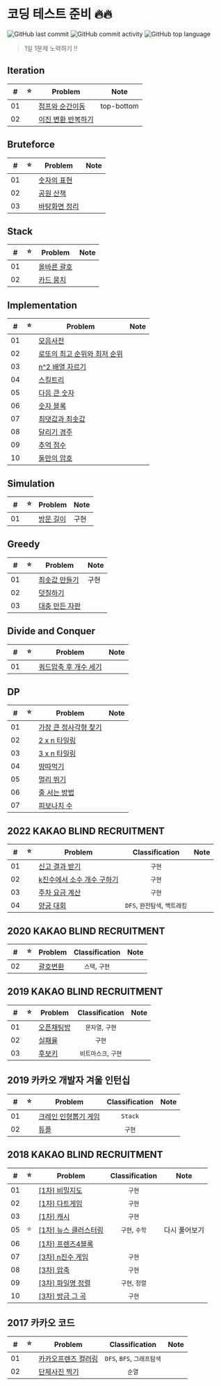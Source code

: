 # 코딩 테스트 준비 🔥🔥

![GitHub last commit](https://img.shields.io/github/last-commit/seongho-joo/Algorithm)
![GitHub commit activity](https://img.shields.io/github/commit-activity/m/seongho-joo/Algorithm)
![GitHub top language](https://img.shields.io/github/languages/top/seongho-joo/Algorithm?color=00599C)
> 1일 1문제 노력하기 ‼️

## Iteration

| #  | ⭐ | Problem                                          | Note       |
|----|---|--------------------------------------------------|------------|
| 01 |   | [점프와 순간이동](./src/main/java/Iteration/prg12980)   | top-bottom |
| 02 |   | [이진 변환 반복하기](./src/main/java/Iteration/prg17680) |            |

## Bruteforce

| #  | ⭐ | Problem                                         | Note |
|----|---|-------------------------------------------------|------|
| 01 |   | [숫자의 표현](./src/main/java/Bruteforce/prg12924)   |      |
| 02 |   | [공원 산책](./src/main/java/Bruteforce/prg172928)   |      |
| 03 |   | [바탕화면 정리](./src/main/java/Bruteforce/prg161990) |      |

## Stack

| #  | ⭐ | Problem                                  | Note |
|----|---|------------------------------------------|------|
| 01 |   | [올바른 괄호](./src/main/java/Stack/prg12909) |      |
| 02 |   | [카드 뭉치](./src/main/java/Stack/prg159994) |      |

## Implementation

| #  | ⭐ | Problem                                                     | Note |
|----|---|-------------------------------------------------------------|------|
| 01 |   | [모음사전](./src/main/java/Implementation/모음사전)                 |      |
| 02 |   | [로또의 최고 순위와 최저 순위](./src/main/java/Implementation/prg77484) |      |
| 03 |   | [n^2 배열 자르기](./src/main/java/Implementation/prg87390)       |      |
| 04 |   | [스킬트리](./src/main/java/Implementation/prg49993)             |      |
| 05 |   | [다음 큰 숫자](./src/main/java/Implementation/prg12911)          |      |
| 06 |   | [숫자 블록](./src/main/java/Implementation/prg12923)            |      |
| 07 |   | [최댓값과 최솟값](./src/main/java/Implementation/prg12939)         |      |
| 08 |   | [달리기 경주](./src/main/java/Implementation/prg178871)          |      |
| 09 |   | [추억 점수](./src/main/java/Implementation/prg176963)           |      |
| 10 |   | [둘만의 암호](./src/main/java/Implementation/prg155652)          |      |

## Simulation

| #  | ⭐ | Problem                                      | Note |
|----|---|----------------------------------------------|------|
| 01 |   | [방문 길이](./src/main/java/Simulation/prg49994) | 구현   |

## Greedy

| #  | ⭐ | Problem                                      | Note |
|----|---|----------------------------------------------|------|
| 01 |   | [최솟값 만들기](./src/main/java/Greedy/prg12941)   | 구현   |
| 02 |   | [덧칠하기](./src/main/java/Greedy/prg161989)     |      |
| 03 |   | [대충 만든 자판](./src/main/java/Greedy/prg160586) |      |

## Divide and Conquer

| #  | ⭐ | Problem                                                   | Note |
|----|---|-----------------------------------------------------------|------|
| 01 |   | [쿼드압축 후 개수 세기](./src/main/java/DivideAndConquer/prg68936) |

## DP

| #  | ⭐ | Problem                                     | Note |
|----|---|---------------------------------------------|------|
| 01 |   | [가장 큰 정사각형 찾기](./src/main/java/DP/prg12905) |
| 02 |   | [2 x n 타일링](./src/main/java/DP/prg12900)    |
| 03 |   | [3 x n 타일링](./src/main/java/DP/prg12902)    |
| 04 |   | [땅따먹기](./src/main/java/DP/prg12913)         |
| 05 |   | [멀리 뛰기](./src/main/java/DP/prg12914)        |
| 06 |   | [줄 서는 방법](./src/main/java/DP/prg12936)      |
| 07 |   | [피보나치 수](./src/main/java/DP/prg12945)       |

## 2022 KAKAO BLIND RECRUITMENT

| #  | ⭐ | Problem                                                             |    Classification     | Note |
|:--:|:-:|---------------------------------------------------------------------|:---------------------:|:----:|
| 01 |   | [신고 결과 받기](./src/main/java/_2022_KAKAO_BLIND_RECRUITMENT/P1)        |         `구현`          |      |
| 02 |   | [k진수에서 소수 개수 구하기](./src/main/java/_2022_KAKAO_BLIND_RECRUITMENT/P2) |         `구현`          |      |
| 03 |   | [주차 요금 계산](./src/main/java/_2022_KAKAO_BLIND_RECRUITMENT/P3)        |         `구현`          |      |
| 04 |   | [양궁 대회](./src/main/java/_2022_KAKAO_BLIND_RECRUITMENT/P4)           | `DFS`, `완전탐색`, `백트래킹` |      |

## 2020 KAKAO BLIND RECRUITMENT

| #  | ⭐ | Problem                                                  | Classification | Note |
|:--:|:-:|----------------------------------------------------------|:--------------:|:----:|
| 02 |   | [괄호변환](./src/main/java/_2020_KAKAO_BLIND_RECRUITMENT/P2) |   `스택`, `구현`   |      |

## 2019 KAKAO BLIND RECRUITMENT

| #  | ⭐ | Problem                                                   | Classification | Note |
|:--:|:-:|-----------------------------------------------------------|:--------------:|:----:|
| 01 |   | [오픈채팅방](./src/main/java/_2019_KAKAO_BLIND_RECRUITMENT/P1) |  `문자열`, `구현`   |      |
| 02 |   | [실패율](./src/main/java/_2019_KAKAO_BLIND_RECRUITMENT/P2)   |      `구현`      |      |
| 03 |   | [후보키](./src/main/java/_2019_KAKAO_BLIND_RECRUITMENT/P3)   | `비트마스크`, `구현`  |      |

## 2019 카카오 개발자 겨울 인턴십

| #  | ⭐ | Problem                                                | Classification | Note |
|:--:|:-:|--------------------------------------------------------|:--------------:|:----:|
| 01 |   | [크레인 인형뽑기 게임](./src/main/java/_2019_카카오_개발자_겨울_인턴십/P1) |    `Stack`     |      |
| 02 |   | [튜플](./src/main/java/_2019_카카오_개발자_겨울_인턴십/P2)          |      `구현`      |      |

## 2018 KAKAO BLIND RECRUITMENT

| #  | ⭐ | Problem                                                             | Classification |  Note   |
|:--:|:-:|---------------------------------------------------------------------|:--------------:|:-------:|
| 01 |   | [[1차] 비밀지도](./src/main/java/_2018_KAKAO_BLIND_RECRUITMENT/P1)       |      `구현`      |         |
| 02 |   | [[1차] 다트게임](./src/main/java/_2018_KAKAO_BLIND_RECRUITMENT/P2)       |      `구현`      |         |
| 03 |   | [[1차] 캐시](./src/main/java/_2018_KAKAO_BLIND_RECRUITMENT/P3)         |      `구현`      |         |
| 05 | ⭐ | [[1차] 뉴스 클러스터링](./src/main/java/_2018_KAKAO_BLIND_RECRUITMENT/P5)   |   `구현`, `수학`   | 다시 풀어보기 |
| 06 |   | [[1차] 프렌즈4블록](./src/main/java/_2018_KAKAO_BLIND_RECRUITMENT/P6)     |                |         |
| 07 |   | [[3차] n진수 게임](./src/main/java/_2018_KAKAO_BLIND_RECRUITMENT/_3차/P1) |      `구현`      |         |
| 08 |   | [[3차] 압축](./src/main/java/_2018_KAKAO_BLIND_RECRUITMENT/_3차/P2)     |      `구현`      |         |
| 09 |   | [[3차] 파일명 정렬](./src/main/java/_2018_KAKAO_BLIND_RECRUITMENT/_3차/P3) |   `구현`, `정렬`   |         |
| 10 |   | [[3차] 방금 그 곡](./src/main/java/_2018_KAKAO_BLIND_RECRUITMENT/_3차/P4) |      `구현`      |         |

## 2017 카카오 코드

| #  | ⭐ | Problem                                       |    Classification     | Note |
|:--:|---|-----------------------------------------------|:---------------------:|------|
| 01 |   | [카카오프렌즈 컬러링](./src/main/java/_2017_카카오_코드/예선) | `DFS`, `BFS`, `그래프탐색` |      |
| 02 |   | [단체사진 찍기](./src/main/java/_2017_카카오_코드/본선)    |         `순열`          |      |


